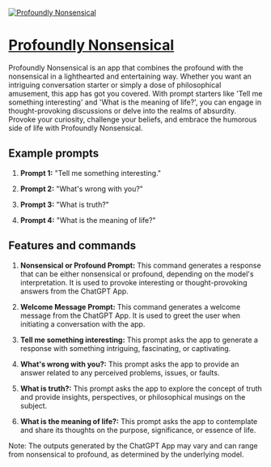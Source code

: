 [![Profoundly Nonsensical](https://files.oaiusercontent.com/file-pmiJIl5RKS0qzhN2hlglkfSi?se=2123-10-16T23%3A09%3A36Z&sp=r&sv=2021-08-06&sr=b&rscc=max-age%3D31536000%2C%20immutable&rscd=attachment%3B%20filename%3Df4f9e94a-bcc9-469e-9884-438fffeb32ac.png&sig=PnRs1iyU9bdVE7k0HYT7lWHKICSj4u5%2BIf1IWrT0hhM%3D)](https://chat.openai.com/g/g-IdoJ65elC-profoundly-nonsensical)

# [Profoundly Nonsensical](https://chat.openai.com/g/g-IdoJ65elC-profoundly-nonsensical)

Profoundly Nonsensical is an app that combines the profound with the nonsensical in a lighthearted and entertaining way. Whether you want an intriguing conversation starter or simply a dose of philosophical amusement, this app has got you covered. With prompt starters like 'Tell me something interesting' and 'What is the meaning of life?', you can engage in thought-provoking discussions or delve into the realms of absurdity. Provoke your curiosity, challenge your beliefs, and embrace the humorous side of life with Profoundly Nonsensical.

## Example prompts

1. **Prompt 1:** "Tell me something interesting."

2. **Prompt 2:** "What's wrong with you?"

3. **Prompt 3:** "What is truth?"

4. **Prompt 4:** "What is the meaning of life?"

## Features and commands

1. **Nonsensical or Profound Prompt:** This command generates a response that can be either nonsensical or profound, depending on the model's interpretation. It is used to provoke interesting or thought-provoking answers from the ChatGPT App.

2. **Welcome Message Prompt:** This command generates a welcome message from the ChatGPT App. It is used to greet the user when initiating a conversation with the app.

3. **Tell me something interesting:** This prompt asks the app to generate a response with something intriguing, fascinating, or captivating.

4. **What's wrong with you?:** This prompt asks the app to provide an answer related to any perceived problems, issues, or faults.

5. **What is truth?:** This prompt asks the app to explore the concept of truth and provide insights, perspectives, or philosophical musings on the subject.

6. **What is the meaning of life?:** This prompt asks the app to contemplate and share its thoughts on the purpose, significance, or essence of life.

Note: The outputs generated by the ChatGPT App may vary and can range from nonsensical to profound, as determined by the underlying model.